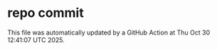 # repo commit

This file was automatically updated by a GitHub Action at Thu Oct 30 12:41:07 UTC 2025.
